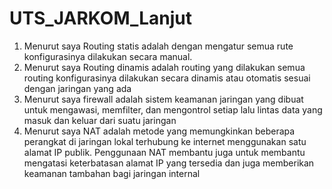 # UTS_JARKOM_Lanjut

1. Menurut saya Routing statis adalah dengan mengatur semua rute konfigurasinya dilakukan secara manual.
2. Menurut saya Routing dinamis adalah routing yang dilakukan semua routing konfigurasinya dilakukan secara dinamis atau otomatis sesuai dengan jaringan yang ada
3. Menurut saya firewall adalah sistem keamanan jaringan yang dibuat untuk mengawasi, memfilter, dan mengontrol setiap lalu lintas data yang masuk dan keluar dari suatu jaringan
4. Menurut saya NAT adalah metode yang memungkinkan beberapa perangkat di jaringan lokal terhubung ke internet menggunakan satu alamat IP publik. Penggunaan NAT membantu juga untuk membantu mengatasi keterbatasan alamat IP yang tersedia dan juga memberikan keamanan tambahan bagi jaringan internal
